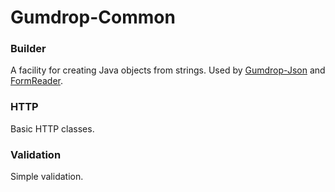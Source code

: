 # Gumdrop-Common

### Builder

A facility for creating Java objects from strings. Used by [Gumdrop-Json](../gumdrop.json/) and
[FormReader](../gumdrop.web/gumdrop/web/control/FormReader.java).

### HTTP

Basic HTTP classes.

### Validation

Simple validation.
